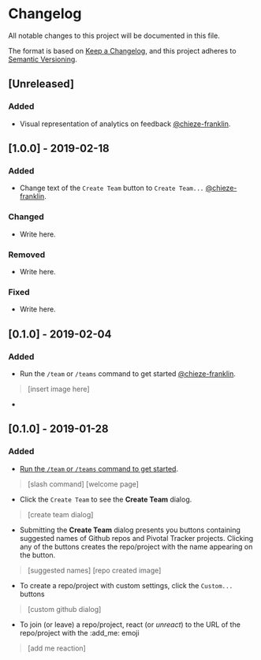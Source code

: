 # Changelog
All notable changes to this project will be documented in this file.

The format is based on [Keep a Changelog](https://keepachangelog.com/en/1.0.0/),
and this project adheres to [Semantic Versioning](https://semver.org/spec/v2.0.0.html).

## [Unreleased]
### Added
- Visual representation of analytics on feedback [@chieze-franklin](https://github.com/chieze-franklin).

## [1.0.0] - 2019-02-18
### Added
- Change text of the `Create Team` button to `Create Team...` [@chieze-franklin](https://github.com/chieze-franklin).

### Changed
- Write here.

### Removed
- Write here.

### Fixed
- Write here.

## [0.1.0] - 2019-02-04
### Added
- Run the `/team` or `/teams` command to get started [@chieze-franklin](https://github.com/chieze-franklin).
> [insert image here]
- 

## [0.1.0] - 2019-01-28
### Added
- [Run the `/team` or `/teams` command to get started](https://github.com/andela-stuff/andela-teams-slack/pull/1).
> [slash command]
> [welcome page]
- Click the `Create Team` to see the __Create Team__ dialog.
> [create team dialog]
- Submitting the __Create Team__ dialog presents you buttons containing suggested names of Github repos and Pivotal Tracker projects. Clicking any of the buttons creates the repo/project with the name appearing on the button.
> [suggested names]
> [repo created image]
- To create a repo/project with custom settings, click the `Custom...` buttons
> [custom github dialog]
- To join (or leave) a repo/project, react (or _unreact_) to the URL of the repo/project with the :add_me: emoji
> [add me reaction]
